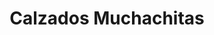 ---
title: "Calzados Muchachitas"
url: /santiago-de-los-caballeros/calzados-muchachitas/
shop: zapatos
---